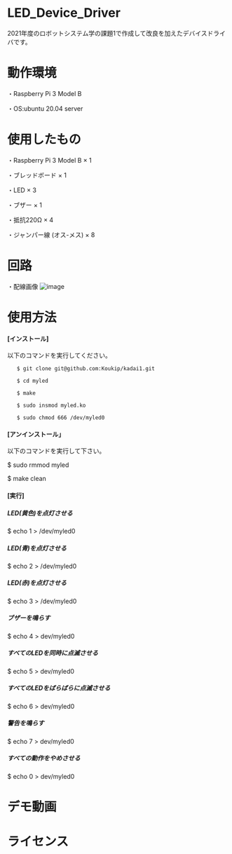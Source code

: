 # LED_Device_Driver

2021年度のロボットシステム学の課題1で作成して改良を加えたデバイスドライバです。

# 動作環境

・Raspberry Pi 3 Model B
 
  ・OS:ubuntu 20.04 server
  
# 使用したもの

  ・Raspberry Pi 3 Model B × 1
 
  ・ブレッドボード × 1
  
  ・LED × 3
  
  ・ブザー × 1
  
  ・抵抗220Ω × 4
  
  ・ジャンパー線 (オス-メス) × 8
 
# 回路

・配線画像
  ![image](https://user-images.githubusercontent.com/93635163/146193856-701b8f7e-5bda-4630-a57e-6fdadeaed780.png)
  
 # 使用方法
 
  #### [インストール]
  
  以下のコマンドを実行してください。
  
       $ git clone git@github.com:Koukip/kadai1.git
   
       $ cd myled
   
       $ make
   
       $ sudo insmod myled.ko
   
       $ sudo chmod 666 /dev/myled0
   
 #### [アンインストール」
  
  以下のコマンドを実行して下さい。
  
   $ sudo rmmod myled
   
   $ make clean
   
 #### [実行]
  
 ##### LED(黄色)を点灯させる
  
  $ echo 1 > /dev/myled0
  
#####  LED(青)を点灯させる
  
  $ echo 2 > /dev/myled0
  
#####  LED(赤)を点灯させる
  
  $ echo 3 > /dev/myled0
  
#####  ブザーを鳴らす
  
  $ echo 4 > dev/myled0
  
#####  すべてのLEDを同時に点滅させる
  
  $ echo 5 > dev/myled0
  
#####  すべてのLEDをばらばらに点滅させる
  
  $ echo 6 > dev/myled0
  
#####  警告を鳴らす
  
  $ echo 7 > dev/myled0
  
#####  すべての動作をやめさせる
  
  $ echo 0 > dev/myled0
  
 # デモ動画
 
 
 # ライセンス
 

